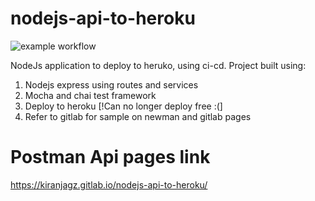 # nodejs-api-to-heroku

![example workflow](https://github.com/kiranjagz/nodejs-api-to-heroku/actions/workflows/node.js.yml/badge.svg)

NodeJs application to deploy to heruko, using ci-cd.
Project built using: 

1. Nodejs express using routes and services
2. Mocha and chai test framework
3. Deploy to heroku [!Can no longer deploy free :(]
4. Refer to gitlab for sample on newman and gitlab pages

# Postman Api pages link

https://kiranjagz.gitlab.io/nodejs-api-to-heroku/
